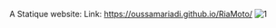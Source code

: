 A Statique website:
Link: https://oussamariadi.github.io/RiaMoto/
![1](https://github.com/user-attachments/assets/dfc9c465-d711-4b4b-883b-e28fe7d0a27e)
